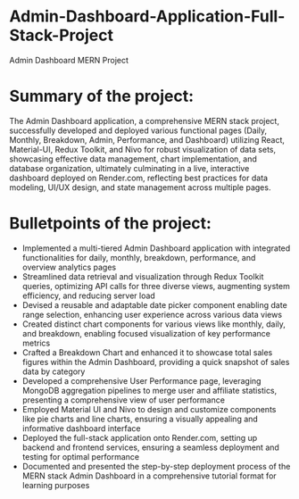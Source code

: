 # Admin-Dashboard-Application-Full-Stack-Project
Admin Dashboard MERN Project

# Summary of the project:
The Admin Dashboard application, a comprehensive MERN stack project, successfully developed and deployed various functional pages (Daily, Monthly, Breakdown, Admin, Performance, and Dashboard) utilizing React, Material-UI, Redux Toolkit, and Nivo for robust visualization of data sets, showcasing effective data management, chart implementation, and database organization, ultimately culminating in a live, interactive dashboard deployed on Render.com, reflecting best practices for data modeling, UI/UX design, and state management across multiple pages.

# Bulletpoints of the project:
- Implemented a multi-tiered Admin Dashboard application with integrated functionalities for daily, monthly, breakdown, performance, and overview analytics pages
- Streamlined data retrieval and visualization through Redux Toolkit queries, optimizing API calls for three diverse views, augmenting system efficiency, and reducing server load
- Devised a reusable and adaptable date picker component enabling date range selection, enhancing user experience across various data views
- Created distinct chart components for various views like monthly, daily, and breakdown, enabling focused visualization of key performance metrics
- Crafted a Breakdown Chart and enhanced it to showcase total sales figures within the Admin Dashboard, providing a quick snapshot of sales data by category
- Developed a comprehensive User Performance page, leveraging MongoDB aggregation pipelines to merge user and affiliate statistics, presenting a comprehensive view of user performance
- Employed Material UI and Nivo to design and customize components like pie charts and line charts, ensuring a visually appealing and informative dashboard interface
- Deployed the full-stack application onto Render.com, setting up backend and frontend services, ensuring a seamless deployment and testing for optimal performance
- Documented and presented the step-by-step deployment process of the MERN stack Admin Dashboard in a comprehensive tutorial format for learning purposes
